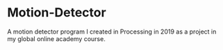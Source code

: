 # Motion-Detector
A motion detector program I created in Processing in 2019 as a project in my global online academy course.
